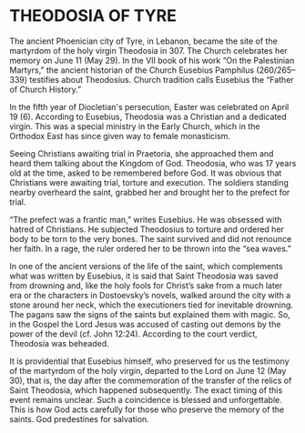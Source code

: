 # THEODOSIA OF TYRE

The ancient Phoenician city of Tyre, in Lebanon, became the site of the martyrdom of the holy virgin Theodosia in 307. The Church celebrates her memory on June 11 (May 29). In the VII book of his work “On the Palestinian Martyrs,” the ancient historian of the Church Eusebius Pamphilus (260/265–339) testifies about Theodosius. Church tradition calls Eusebius the “Father of Church History.”

In the fifth year of Diocletian's persecution, Easter was celebrated on April 19 (6). According to Eusebius, Theodosia was a Christian and a dedicated virgin. This was a special ministry in the Early Church, which in the Orthodox East has since given way to female monasticism.

Seeing Christians awaiting trial in Praetoria, she approached them and heard them talking about the Kingdom of God. Theodosia, who was 17 years old at the time, asked to be remembered before God. It was obvious that Christians were awaiting trial, torture and execution. The soldiers standing nearby overheard the saint, grabbed her and brought her to the prefect for trial.

“The prefect was a frantic man,” writes Eusebius. He was obsessed with hatred of Christians. He subjected Theodosius to torture and ordered her body to be torn to the very bones. The saint survived and did not renounce her faith. In a rage, the ruler ordered her to be thrown into the “sea waves.”

In one of the ancient versions of the life of the saint, which complements what was written by Eusebius, it is said that Saint Theodosia was saved from drowning and, like the holy fools for Christ’s sake from a much later era or the characters in Dostoevsky’s novels, walked around the city with a stone around her neck, which the executioners tied for inevitable drowning. The pagans saw the signs of the saints but explained them with magic. So, in the Gospel the Lord Jesus was accused of casting out demons by the power of the devil (cf. John 12:24). According to the court verdict, Theodosia was beheaded.

It is providential that Eusebius himself, who preserved for us the testimony of the martyrdom of the holy virgin, departed to the Lord on June 12 (May 30), that is, the day after the commemoration of the transfer of the relics of Saint Theodosia, which happened subsequently. The exact timing of this event remains unclear. Such a coincidence is blessed and unforgettable. This is how God acts carefully for those who preserve the memory of the saints. God predestines for salvation.
